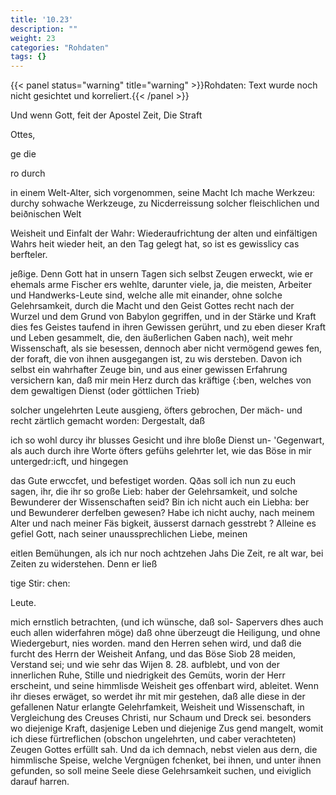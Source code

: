 ```yaml
---
title: '10.23'
description: ""
weight: 23
categories: "Rohdaten"
tags: {}
---
```


{{< panel status="warning" title="warning" >}}Rohdaten: Text wurde noch nicht gesichtet und korreliert.{{< /panel >}}

<!-- Seite 439 -->


Und wenn Gott, feit der Apostel Zeit, Die Straft

Ottes,




ge die

ro durch
<!-- Seite 440 -->
in einem Welt-Alter, sich vorgenommen, seine Macht Ich mache Werkzeu: durchy sohwache Werkzeuge, zu Nicderreissung solcher fleischlichen und beiðnischen Welt

Weisheit und Einfalt der Wahr: Wiederaufrichtung der alten und einfältigen Wahrs heit wieder heit, an den Tag gelegt hat, so ist es gewisslicy cas berfteler.

jeßige. Denn Gott hat in unsern Tagen sich selbst Zeugen erweckt, wie er ehemals arme Fischer ers wehlte, darunter viele, ja, die meisten, Arbeiter und Handwerks-Leute sind, welche alle mit einander, ohne solche Gelehrsamkeit, durch die Macht und den Geist Gottes recht nach der Wurzel und dem Grund von Babylon gegriffen, und in der Stärke und Kraft dies fes Geistes taufend in ihren Gewissen gerührt, und zu eben dieser Kraft und Leben gesammelt, die, den äußerlichen Gaben nach), weit mehr Wissenschaft, als sie besessen, dennoch aber nicht vermögend gewes fen, der foraft, die von ihnen ausgegangen ist, zu wis dersteben. Davon ich selbst ein wahrhafter Zeuge bin, und aus einer gewissen Erfahrung versichern kan, daß mir mein Herz durch das kräftige {:ben, welches von dem gewaltigen Dienst (oder göttlichen Trieb)

solcher ungelehrten Leute ausgieng, öfters gebrochen, Der mäch- und recht zärtlich gemacht worden: Dergestalt, daß

ich so wohl durcy ihr blusses Gesicht und ihre bloße Dienst un- 'Gegenwart, als auch durch ihre Worte öfters gefühs gelehrter let, wie das Böse in mir untergedr:icft, und hingegen

das Gute erwccfet, und befestiget worden. Qðas soll ich nun zu euch sagen, ihr, die ihr so große Lieb: haber der Gelehrsamkeit, und solche Bewunderer der Wissenschaften seid? Bin ich nicht auch ein Liebha: ber und Bewunderer derfelben gewesen? Habe ich nicht auchy, nach meinem Alter und nach meiner Fäs bigkeit, äusserst darnach gesstrebt ? Alleine es gefiel Gott, nach seiner unaussprechlichen Liebe, meinen

eitlen Bemühungen, als ich nur noch achtzehen Jahs Die Zeit, re alt war, bei Zeiten zu widerstehen. Denn er ließ

tige Stir: chen:

Leute.
<!-- Seite 440 -->
mich ernstlich betrachten, (und ich wünsche, daß sol- Sapervers
 dhes auch euch allen widerfahren möge) daß ohne überzeugt
 die Heiligung, und ohne Wiedergeburt, nies worden.
 mand den Herren sehen wird, und daß die furcht
 des Herrn der Weisheit Anfang, und das Böse Siob 28
 meiden, Verstand sei; und wie sehr das Wijen 8. 28.
 aufblebt, und von der innerlichen Ruhe, Stille
 und niedrigkeit des Gemüts, worin der
 Herr erscheint, und seine himmlisde Weisheit ges
 offenbart wird, ableitet. Wenn ihr dieses erwäget,
 so werdet ihr mit mir gestehen, daß alle diese in der
  gefallenen Natur erlangte Gelehrfamkeit, Weisheit
 und Wissenschaft, in Vergleichung des Creuses
 Christi, nur Schaum und Dreck sei. besonders
 wo diejenige Kraft, dasjenige Leben und diejenige Zus
 gend mangelt, womit ich diese fürtreflichen (obschon
 ungelehrten, und caber verachteten) Zeugen Gottes
 erfüllt sah. Und da ich demnach, nebst vielen aus
 dern, die himmlische Speise, welche Vergnügen
 fchenket, bei ihnen, und unter ihnen gefunden, so soll
 meine Seele diese Gelehrsamkeit suchen, und eiviglich
 darauf harren.


